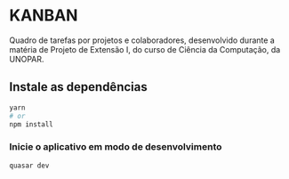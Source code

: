 # KANBAN

Quadro de tarefas por projetos e colaboradores, desenvolvido durante a matéria de Projeto de Extensão I, do curso de Ciência da Computação, da UNOPAR.

## Instale as dependências

```bash
yarn
# or
npm install
```

### Inicie o aplicativo em modo de desenvolvimento

```bash
quasar dev
```
